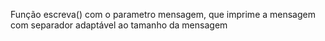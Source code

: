 
Função escreva() com o parametro mensagem,
que imprime a mensagem com separador adaptável
ao tamanho da mensagem